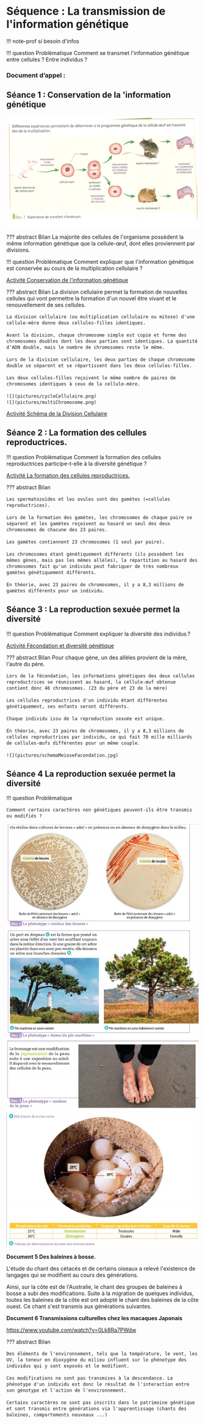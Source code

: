 # Séquence : La transmission de l'information génétique

!!! note-prof
    si besoin d'infos


!!! question Problématique
    Comment se transmet l'information génétique entre cellules ? Entre individus ?
    
### Document d’appel :



## Séance 1 : Conservation de la 'information génétique 

![](pictures/transfertEmbryon.png)

??? abstract Bilan
    La majorité des cellules de l'organisme possèdent la même information génétique que la cellule-œuf, dont elles proviennent par divisions.


!!! question Problématique
    Comment expliquer que l'information génétique est conservée au cours de la multiplication cellulaire ?

[Activité Conservation de l'information génétique](../conservInfoGen)



??? abstract Bilan
    La division cellulaire permet la formation de nouvelles cellules qui vont permettre la formation d'un nouvel être vivant et le renouvellement de ses cellules.

    La division cellulaire (ou multiplication cellulaire ou mitose) d'une cellule-mère donne deux cellules-filles identiques.

    Avant la division, chaque chromosome simple est copié et forme des chromosomes doubles dont les deux parties sont identiques. La quantité d'ADN double, mais le nombre de chromosomes reste le même.

    Lors de la division cellulaire, les deux parties de chaque chromosome double se séparent et se répartissent dans les deux cellules-filles.

    Les deux cellules-filles reçoivent le même nombre de paires de chromosomes identiques à ceux de la cellule-mère.

    ![](pictures/cycleCellulaire.png)
    ![](pictures/multiChromosome.png)

[Activité Schéma de la Division Cellulaire](../schDivCell)

## Séance 2 : La formation des cellules reproductrices.

!!! question Problématique
    Comment la formation des cellules reproductrices participe-t-elle à la diversité génétique ?
    
[Activité La formation des cellules reproductrices.](../meiose)




??? abstract Bilan

    Les spermatozoïdes et les ovules sont des gamètes (=cellules reproductrices).

    Lors de la formation des gamètes, les chromosomes de chaque paire se séparent et les gamètes reçoivent au hasard un seul des deux chromosomes de chacune des 23 paires.

    Les gamètes contiennent 23 chromosomes (1 seul par paire).

    Les chromosomes étant génétiquement différents (ils possèdent les mêmes gènes, mais pas les mêmes allèles), la répartition au hasard des chromosomes fait qu'un individu peut fabriquer de très nombreux gamètes génétiquement différents.

    En théorie, avec 23 paires de chromosomes, il y a 8,3 millions de gamètes différents pour un individu.

## Séance 3 : La reproduction sexuée permet la diversité

!!! question Problématique
    Comment expliquer la diversité des individus ?
    
[Activité Fécondation et diversité génétique](../fecDiversite)


??? abstract Bilan
    Pour chaque gène, un des allèles provient de la mère, l'autre du père.

    Lors de la fécondation, les informations génétiques des deux cellules reproductrices se réunissent au hasard, la cellule-œuf obtenue contient donc 46 chromosomes. (23 du père et 23 de la mère)

    Les cellules reproductrices d'un individu étant différentes génétiquement, ses enfants seront différents.

    Chaque individu issu de la reproduction sexuée est unique.

    En théorie, avec 23 paires de chromosomes, il y a 8,3 millions de cellules reproductrices par individu, ce qui fait 70 mille milliards de cellules-œufs différentes pour un même couple.

    ![](pictures/schemaMeioseFacondation.jpg)

## Séance 4 La reproduction sexuée permet la diversité

!!! question Problématique

    Comment certains caractères non génétiques peuvent-ils être transmis ou modifiés ?

![](pictures/caractNonGen.png)
![](pictures/caractNonGen2.png)
![](pictures/caractNonGen3.png)

**Document 5 Des baleines à bosse.**

L'étude du chant des cétacés et de certains oiseaux a relevé l'existence de langages qui se modifient au cours des générations.

Ainsi, sur la côte est de l'Australie, le chant des groupes de baleines à bosse a subi des modifications. Suite à la migration de quelques individus, toutes les baleines de la côte est ont adopté le chant des baleines de la côte ouest. Ce chant s'est transmis aux générations suivantes.

**Document 6 Transmissions culturelles chez les macaques Japonais**

<https://www.youtube.com/watch?v=0Lk8Ra7PWdw>

??? abstract Bilan


    Des éléments de l'environnement, tels que la température, le vent, les UV, la teneur en dioxygène du milieu influent sur le phénotype des individus qui y sont exposés et le modifient.

    Ces modifications ne sont pas transmises à la descendance. Le phénotype d'un individu est donc le résultat de l'interaction entre son génotype et l'action de l'environnement.

    Certains caractères ne sont pas inscrits dans le patrimoine génétique et sont transmis entre générations via l'apprentissage (chants des baleines, comportements nouveaux ...)
